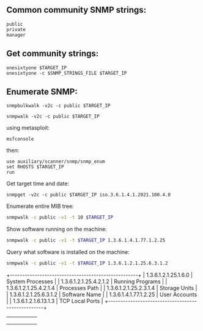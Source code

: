 
Common community SNMP strings:
---
```text
public
private
manager
```

Get community strings:
---
```shell
onesixtyone $TARGET_IP
onesixtyone -c $SNMP_STRINGS_FILE $TARGET_IP
```

Enumerate SNMP:
---
```shell
snmpbulkwalk -v2c -c public $TARGET_IP
```

```shell
snmpwalk -v2c -c public $TARGET_IP
```

using metasploit:

```
msfconsole
```

then:

```metasploit
use auxiliary/scanner/snmp/snmp_enum
set RHOSTS $TARGET_IP
run
```

Get target time and date:

```
snmpget -v2c -c public $TARGET_IP iso.3.6.1.4.1.2021.100.4.0
```

Enumerate entire MIB tree:

```bash
snmpwalk -c public -v1 -t 10 $TARGET_IP
```

Show software running on the machine:
```bash
snmpwalk -c public -v1 -t $TARGET_IP 1.3.6.1.4.1.77.1.2.25
```

Query what software is installed on the machine:

```bash
snmpwalk -c public -v1 -t $TARGET_IP 1.3.6.1.2.1.25.6.3.1.2
```

+----------------------------------------------------+
|    1.3.6.1.2.1.25.1.6.0     |     System Processes      |
|    1.3.6.1.2.1.25.4.2.1.2  |     Running Programs    |
|    1.3.6.1.2.1.25.4.2.1.4  |     Processes Path          |
|    1.3.6.1.2.1.25.2.3.1.4  |     Storage Units            |
|    1.3.6.1.2.1.25.6.3.1.2  |     Software Name         |
|    1.3.6.1.4.1.77.1.2.25   |    User Accounts            |
|    1.3.6.1.2.1.6.13.1.3     |    TCP Local Ports          |
+---------------------------------------------------+


|   |   |   |   |   |
|---|---|---|---|---|
|   |   |   |   |   |
|   |   |   |   |   |
|   |   |   |   |   |